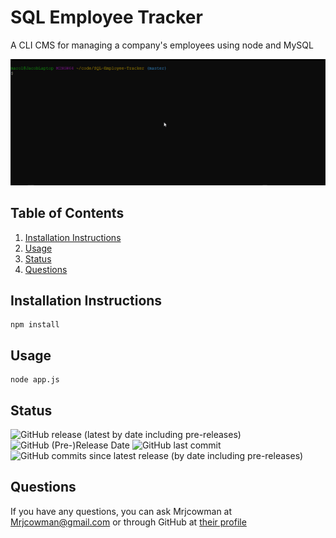 # SQL Employee Tracker

A CLI CMS for managing a company's employees using node and MySQL

![Screencap](screencap.gif)

## Table of Contents
1. [Installation Instructions](#installation-instructions)
2. [Usage](#usage)
3. [Status](#status)
4. [Questions](#questions)

## Installation Instructions
```
npm install
```

## Usage
```
node app.js
```

## Status

![GitHub release (latest by date including pre-releases)](https://img.shields.io/github/v/release/Mrjcowman/SQL-Employee-Tracker?include_prereleases&style=for-the-badge)
![GitHub (Pre-)Release Date](https://img.shields.io/github/release-date-pre/Mrjcowman/SQL-Employee-Tracker?style=for-the-badge)
![GitHub last commit](https://img.shields.io/github/last-commit/Mrjcowman/SQL-Employee-Tracker?style=for-the-badge)
![GitHub commits since latest release (by date including pre-releases)](https://img.shields.io/github/commits-since/Mrjcowman/SQL-Employee-Tracker/latest?include_prereleases&style=for-the-badge)

## Questions
If you have any questions, you can ask Mrjcowman at Mrjcowman@gmail.com or through GitHub at [their profile](https://github.com/Mrjcowman)